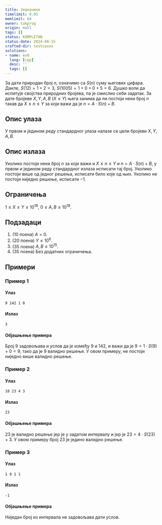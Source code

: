 ```yaml
---
title: Једначине
timelimit: 0.05
memlimit: 64
owner: takprog
origin: null
tags: []
status: KOMPLETAN
status-date: 2024-08-15
crafted-dir: testcases
solutions:
- name: ex0
  lang: [cpp]
  desc: ''
  tags: []
---
```


За дати природан број $n$, означимо са $S(n)$ суму његових цифара. Дакле, $S(12) = 1 + 2 = 3$, $S(1005) = 1 + 0 + 0 + 5 = 6$. Душко воли да испитује својства природних бројева, па је смислио себи задатак. За дате бројеве $X, Y, A, B$ ($X \leq Y$) њега занима да ли постоји неки број $n$ такав да $X \leq n \leq Y$ за који важи да је $n = A \cdot S(n) + B$. 

## Опис улаза

У првом и једином реду стандардног улаза налазе се цели бројеви $X, Y, A, B$.

## Опис излаза

Уколико постоји неки број $n$ за који важи и $X \leq n \leq Y$ и $n = A \cdot S(n) + B$, у првом и једином реду стандардног излаза исписати тај број. Уколико постоји више од једног решења, исписати било које од њих. Уколико не постоји ниједно решење, исписати $-1$.

## Ограничења

$1 \leq X \leq Y \leq 10^{18}$,
$0 \leq A, B \leq 10^{18}$.

## Подзадаци

1. (10 поена) $A = 0$.
2. (20 поена) $Y \leq 10^6$.
3. (35 поена) $A, B \leq 10^{15}$.
4. (35 поена) Без додатних ограничења. 

## Примери

### Пример 1

#### Улаз

~~~
9 142 1 0
~~~

#### Излаз

~~~
3
~~~

#### Објашњење примера

Број $9$ задовољава и услов да је између $9$ и $142$, и важи да је $9 = 1 \cdot S(9) + 0 = 9$, тако да је $9$ валидно решење. У овом примеру, не постоји ниједно више валидно решење.

### Пример 2

#### Улаз

~~~
18 23 4 3
~~~

#### Излаз

~~~
23
~~~

#### Објашњење примера

$23$ је валидно решење јер је у задатом интервалу и јер је $23 = 4 \cdot S(23) + 3$. У овом примеру број $23$ је једино валидно решење.

### Пример 3

#### Улаз

~~~
1 9 1 1
~~~

#### Излаз

~~~
-1
~~~

#### Објашњење примера

Ниједан број из интервала не задовољава дати услов.




